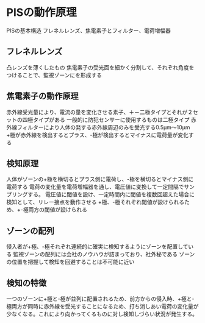 # PISの動作原理
PISの基本構造
フレネルレンズ、焦電素子とフィルター、電荷増幅器

## フレネルレンズ
凸レンズを薄くしたもの
焦電素子の受光面を細かく分割して、それぞれ角度をつけることで、監視ゾーンにを形成する

## 焦電素子の動作原理
赤外線受光量により、電流の量を変化させる素子、＋－二極タイプとそれが２セットの四極タイプがある
一般的に防犯センサーに使用するものは二極タイプ
赤外線フィルターにより人体の発する赤外線周辺のみを受光する0.5μm～10μm
+極が赤外線を検出するとプラス、-極が検出するとマイナスに電荷量が変化する

## 検知原理
人体がゾーンの+極を横切るとプラス側に電荷し、-極を横切るとマイナス側に電荷する
電荷の変化量を電荷増幅器を通し、電圧値に変換して一定間隔でサンプリングする。
電圧値に閾値を設け、一定時間内に閾値を複数回超えた場合に検知として、リレー接点を動作させる
+極、-極それぞれ閾値が設けられるため、+-極両方の閾値が設けられる

## ゾーンの配列
侵入者が+極、-極それぞれ連続的に確実に検知するようにゾーンを配置している
監視ゾーンの配列には会社のノウハウが詰まっており、社外秘である
ゾーンの位置を把握して検知を回避することは不可能に近い

## 検知の特徴
一つのゾーンに+極と-極が並列に配置されるため、前方からの侵入時、+極と-極両方が同時に赤外線を受光することになるため、打ち消しあい電荷の変化量が少なくなる。これにより向かってくるものに対し検知しづらい状況が発生する。

